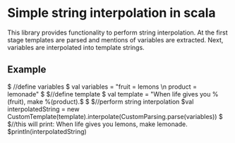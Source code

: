 # Simple string interpolation in scala

This library provides functionality to perform string interpolation.
At the first stage templates are parsed and mentions of variables are extracted.
Next, variables are interpolated into template strings.

Example
--------

  $ //define variables
  $ val variables = "fruit = lemons \n product = lemonade"
  $
  $//define template
  $ val template = "When life gives you %(fruit), make %(product).$
  $
  $//perform string interpolation
  $val interpolatedString = new CustomTemplate(template).interpolate(CustomParsing.parse(variables))
  $
  $//this will print: When life gives you lemons, make lemonade.
  $println(interpolatedString)
